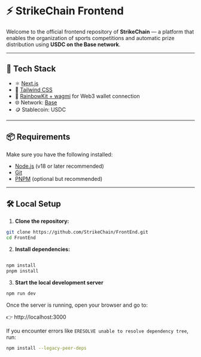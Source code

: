 # ⚡ StrikeChain Frontend

Welcome to the official frontend repository of **StrikeChain** — a platform that enables the organization of sports competitions and automatic prize distribution using **USDC on the Base network**.

---

## 🚀 Tech Stack

- ⚛️ [Next.js](https://nextjs.org/)
- 💅 [Tailwind CSS](https://tailwindcss.com/)
- 🔐 [RainbowKit + wagmi](https://www.rainbowkit.com/) for Web3 wallet connection
- 🌐 Network: [Base](https://base.org/)
- 🪙 Stablecoin: USDC

---

## 📦 Requirements

Make sure you have the following installed:

- [Node.js](https://nodejs.org/) (v18 or later recommended)
- [Git](https://git-scm.com/)
- [PNPM](https://pnpm.io/) (optional but recommended)

---

## 🛠 Local Setup

1. **Clone the repository:**

```bash
git clone https://github.com/StrikeChain/FrontEnd.git
cd FrontEnd

```
 2. **Install dependencies:**

```bash

npm install
pnpm install
```
3. **Start the local development server**
```bash
npm run dev
```
Once the server is running, open your browser and go to:

👉 http://localhost:3000

If you encounter errors like `ERESOLVE unable to resolve dependency tree`, run:

```bash
npm install --legacy-peer-deps

